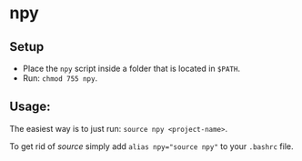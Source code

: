 # npy

## Setup
+ Place the `npy` script inside a folder that is located in `$PATH`.
+ Run: `chmod 755 npy`.

## Usage:
The easiest way is to just run: `source npy <project-name>`.

To get rid of *source* simply add `alias npy="source npy"` to your `.bashrc` file.
